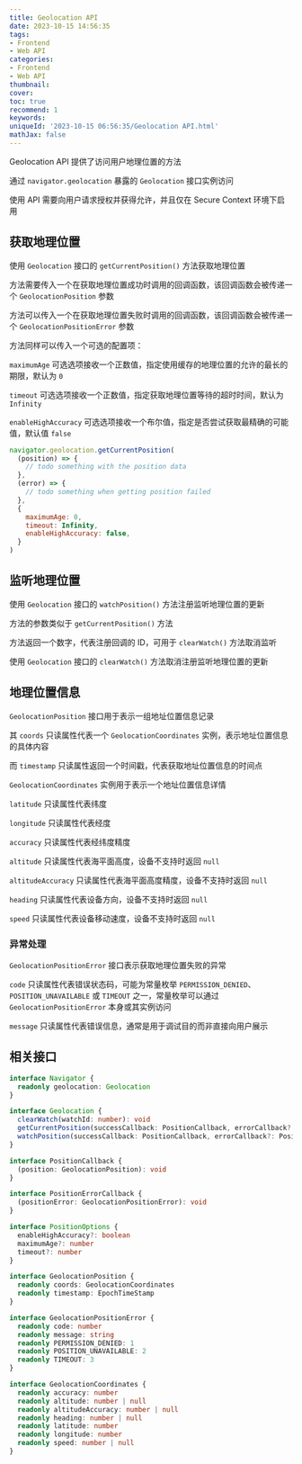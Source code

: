 ```yaml
---
title: Geolocation API
date: 2023-10-15 14:56:35
tags:
- Frontend
- Web API
categories:
- Frontend
- Web API
thumbnail: 
cover: 
toc: true
recommend: 1
keywords: 
uniqueId: '2023-10-15 06:56:35/Geolocation API.html'
mathJax: false
---
```


Geolocation API 提供了访问用户地理位置的方法

通过 `navigator.geolocation` 暴露的 `Geolocation` 接口实例访问

使用 API 需要向用户请求授权并获得允许，并且仅在 Secure Context 环境下启用

## 获取地理位置

使用 `Geolocation` 接口的 `getCurrentPosition()` 方法获取地理位置

方法需要传入一个在获取地理位置成功时调用的回调函数，该回调函数会被传递一个 `GeolocationPosition` 参数

方法可以传入一个在获取地理位置失败时调用的回调函数，该回调函数会被传递一个 `GeolocationPositionError` 参数

方法同样可以传入一个可选的配置项：

`maximumAge` 可选选项接收一个正数值，指定使用缓存的地理位置的允许的最长的期限，默认为 `0`

`timeout` 可选选项接收一个正数值，指定获取地理位置等待的超时时间，默认为 `Infinity`

`enableHighAccuracy` 可选选项接收一个布尔值，指定是否尝试获取最精确的可能值，默认值 `false`

```js
navigator.geolocation.getCurrentPosition(
  (position) => {
    // todo something with the position data
  },
  (error) => {
    // todo something when getting position failed
  },
  {
    maximumAge: 0,
    timeout: Infinity,
    enableHighAccuracy: false,
  }
)
```

## 监听地理位置

使用 `Geolocation` 接口的 `watchPosition()` 方法注册监听地理位置的更新

方法的参数类似于 `getCurrentPosition()` 方法

方法返回一个数字，代表注册回调的 ID，可用于 `clearWatch()` 方法取消监听

使用 `Geolocation` 接口的 `clearWatch()` 方法取消注册监听地理位置的更新

## 地理位置信息

`GeolocationPosition` 接口用于表示一组地址位置信息记录

其 `coords` 只读属性代表一个 `GeolocationCoordinates` 实例，表示地址位置信息的具体内容

而 `timestamp` 只读属性返回一个时间戳，代表获取地址位置信息的时间点

`GeolocationCoordinates` 实例用于表示一个地址位置信息详情

`latitude` 只读属性代表纬度

`longitude` 只读属性代表经度

`accuracy` 只读属性代表经纬度精度

`altitude` 只读属性代表海平面高度，设备不支持时返回 `null`

`altitudeAccuracy` 只读属性代表海平面高度精度，设备不支持时返回 `null`

`heading` 只读属性代表设备方向，设备不支持时返回 `null`

`speed` 只读属性代表设备移动速度，设备不支持时返回 `null`

### 异常处理

`GeolocationPositionError` 接口表示获取地理位置失败的异常

`code` 只读属性代表错误状态码，可能为常量枚举 `PERMISSION_DENIED`、`POSITION_UNAVAILABLE` 或 `TIMEOUT` 之一，常量枚举可以通过 `GeolocationPositionError` 本身或其实例访问

`message` 只读属性代表错误信息，通常是用于调试目的而非直接向用户展示

## 相关接口

```ts
interface Navigator {
  readonly geolocation: Geolocation
}

interface Geolocation {
  clearWatch(watchId: number): void
  getCurrentPosition(successCallback: PositionCallback, errorCallback?: PositionErrorCallback | null, options?: PositionOptions): void
  watchPosition(successCallback: PositionCallback, errorCallback?: PositionErrorCallback | null, options?: PositionOptions): number
}

interface PositionCallback {
  (position: GeolocationPosition): void
}

interface PositionErrorCallback {
  (positionError: GeolocationPositionError): void
}

interface PositionOptions {
  enableHighAccuracy?: boolean
  maximumAge?: number
  timeout?: number
}

interface GeolocationPosition {
  readonly coords: GeolocationCoordinates
  readonly timestamp: EpochTimeStamp
}

interface GeolocationPositionError {
  readonly code: number
  readonly message: string
  readonly PERMISSION_DENIED: 1
  readonly POSITION_UNAVAILABLE: 2
  readonly TIMEOUT: 3
}

interface GeolocationCoordinates {
  readonly accuracy: number
  readonly altitude: number | null
  readonly altitudeAccuracy: number | null
  readonly heading: number | null
  readonly latitude: number
  readonly longitude: number
  readonly speed: number | null
}
```
